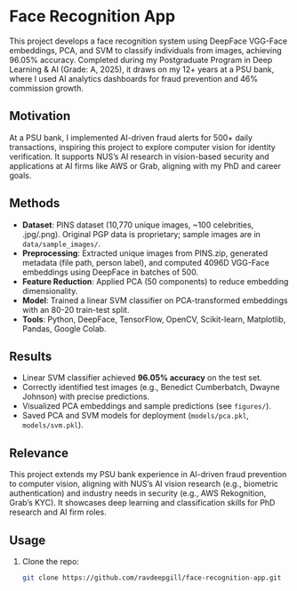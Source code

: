 # Face Recognition App

This project develops a face recognition system using DeepFace VGG-Face embeddings, PCA, and SVM to classify individuals from images, achieving 96.05% accuracy. Completed during my Postgraduate Program in Deep Learning & AI (Grade: A, 2025), it draws on my 12+ years at a PSU bank, where I used AI analytics dashboards for fraud prevention and 46% commission growth.

## Motivation
At a PSU bank, I implemented AI-driven fraud alerts for 500+ daily transactions, inspiring this project to explore computer vision for identity verification. It supports NUS’s AI research in vision-based security and applications at AI firms like AWS or Grab, aligning with my PhD and career goals.

## Methods
- **Dataset**: PINS dataset (10,770 unique images, ~100 celebrities, .jpg/.png). Original PGP data is proprietary; sample images are in `data/sample_images/`.
- **Preprocessing**: Extracted unique images from PINS.zip, generated metadata (file path, person label), and computed 4096D VGG-Face embeddings using DeepFace in batches of 500.
- **Feature Reduction**: Applied PCA (50 components) to reduce embedding dimensionality.
- **Model**: Trained a linear SVM classifier on PCA-transformed embeddings with an 80-20 train-test split.
- **Tools**: Python, DeepFace, TensorFlow, OpenCV, Scikit-learn, Matplotlib, Pandas, Google Colab.

## Results
- Linear SVM classifier achieved **96.05% accuracy** on the test set.
- Correctly identified test images (e.g., Benedict Cumberbatch, Dwayne Johnson) with precise predictions.
- Visualized PCA embeddings and sample predictions (see `figures/`).
- Saved PCA and SVM models for deployment (`models/pca.pkl`, `models/svm.pkl`).

## Relevance
This project extends my PSU bank experience in AI-driven fraud prevention to computer vision, aligning with NUS’s AI vision research (e.g., biometric authentication) and industry needs in security (e.g., AWS Rekognition, Grab’s KYC). It showcases deep learning and classification skills for PhD research and AI firm roles.

## Usage
1. Clone the repo:
   ```bash
   git clone https://github.com/ravdeepgill/face-recognition-app.git
